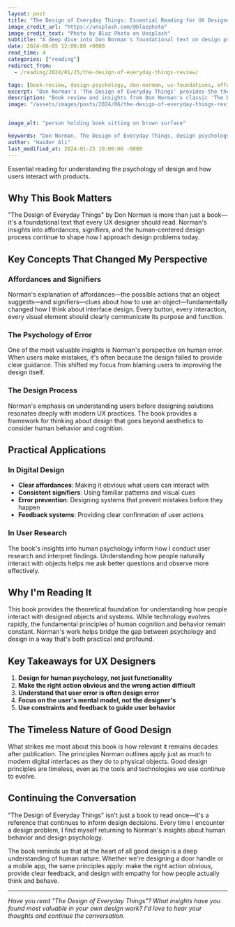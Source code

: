```yaml
---
layout: post
title: "The Design of Everyday Things: Essential Reading for UX Designers"
image_credit_url: "https://unsplash.com/@blazphoto"
image_credit_text: "Photo by Blaz Photo on Unsplash"
subtitle: "A deep dive into Don Norman's foundational text on design psychology"
date: 2024-06-05 12:00:00 +0000
read_time: 4
categories: ["reading"]
redirect_from:
  - /reading/2024/01/25/the-design-of-everyday-things-review/

tags: [book-review, design-psychology, don-norman, ux-foundations, affordances, signifiers]
excerpt: "Don Norman's 'The Design of Everyday Things' provides the theoretical foundation for understanding how people interact with designed objects and systems."
description: "Book review and insights from Don Norman's classic 'The Design of Everyday Things' - essential reading for understanding design psychology and user interactions."
image: "/assets/images/posts/2024/06/the-design-of-everyday-things-review.jpg"


image_alt: "person holding book sitting on brown surface"

keywords: "Don Norman, The Design of Everyday Things, design psychology, UX foundations, affordances, signifiers, human-centered design"
author: "Haider Ali"
last_modified_at: 2024-01-25 10:00:00 -0800
---
```


Essential reading for understanding the psychology of design and how users interact with products.

## Why This Book Matters

"The Design of Everyday Things" by Don Norman is more than just a book—it's a foundational text that every UX designer should read. Norman's insights into affordances, signifiers, and the human-centered design process continue to shape how I approach design problems today.

## Key Concepts That Changed My Perspective

### Affordances and Signifiers
Norman's explanation of affordances—the possible actions that an object suggests—and signifiers—clues about how to use an object—fundamentally changed how I think about interface design. Every button, every interaction, every visual element should clearly communicate its purpose and function.

### The Psychology of Error
One of the most valuable insights is Norman's perspective on human error. When users make mistakes, it's often because the design failed to provide clear guidance. This shifted my focus from blaming users to improving the design itself.

### The Design Process
Norman's emphasis on understanding users before designing solutions resonates deeply with modern UX practices. The book provides a framework for thinking about design that goes beyond aesthetics to consider human behavior and cognition.

## Practical Applications

### In Digital Design
- **Clear affordances**: Making it obvious what users can interact with
- **Consistent signifiers**: Using familiar patterns and visual cues
- **Error prevention**: Designing systems that prevent mistakes before they happen
- **Feedback systems**: Providing clear confirmation of user actions

### In User Research
The book's insights into human psychology inform how I conduct user research and interpret findings. Understanding how people naturally interact with objects helps me ask better questions and observe more effectively.

## Why I'm Reading It

This book provides the theoretical foundation for understanding how people interact with designed objects and systems. While technology evolves rapidly, the fundamental principles of human cognition and behavior remain constant. Norman's work helps bridge the gap between psychology and design in a way that's both practical and profound.

## Key Takeaways for UX Designers

1. **Design for human psychology, not just functionality**
2. **Make the right action obvious and the wrong action difficult**
3. **Understand that user error is often design error**
4. **Focus on the user's mental model, not the designer's**
5. **Use constraints and feedback to guide user behavior**

## The Timeless Nature of Good Design

What strikes me most about this book is how relevant it remains decades after publication. The principles Norman outlines apply just as much to modern digital interfaces as they do to physical objects. Good design principles are timeless, even as the tools and technologies we use continue to evolve.

## Continuing the Conversation

"The Design of Everyday Things" isn't just a book to read once—it's a reference that continues to inform design decisions. Every time I encounter a design problem, I find myself returning to Norman's insights about human behavior and design psychology.

The book reminds us that at the heart of all good design is a deep understanding of human nature. Whether we're designing a door handle or a mobile app, the same principles apply: make the right action obvious, provide clear feedback, and design with empathy for how people actually think and behave.

---

*Have you read "The Design of Everyday Things"? What insights have you found most valuable in your own design work? I'd love to hear your thoughts and continue the conversation.*
